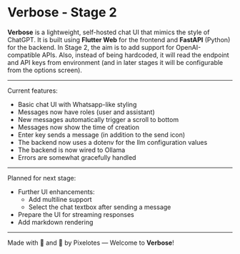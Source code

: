 # Verbose - Stage 2

**Verbose** is a lightweight, self-hosted chat UI that mimics the style of ChatGPT. It is built using **Flutter Web** for the frontend and **FastAPI** (Python) for the backend. In Stage 2, the aim is to add support for OpenAI-compatible APIs. Also, instead of being hardcoded, it will read the endpoint and API keys from environment (and in later stages it will be configurable from the options screen).

---

Current features:
- Basic chat UI with Whatsapp-like styling
- Messages now have roles (user and assistant)
- New messages automatically trigger a scroll to bottom
- Messages now show the time of creation
- Enter key sends a message (in addition to the send icon)
- The backend now uses a dotenv for the llm configuration values
- The backend is now wired to Ollama
- Errors are somewhat gracefully handled

---

Planned for next stage:
- Further UI enhancements:
  * Add multiline support
  * Select the chat textbox after sending a message
- Prepare the UI for streaming responses
- Add markdown rendering

---

Made with 🎯 and 🐍 by Pixelotes — Welcome to **Verbose**!

